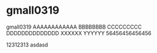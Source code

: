 # gmall0319
gmall0319
AAAAAAAAAAAA
BBBBBBBB
CCCCCCCCC
DDDDDDDDDDDDDD
XXXXXX
YYYYYY
56456456456456

12312313
asdasd